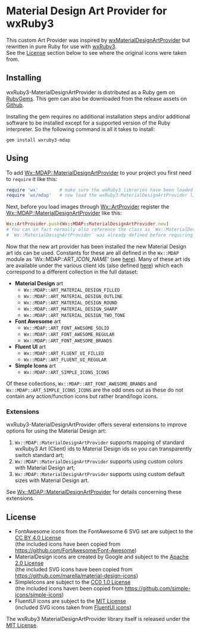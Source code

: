 
# Material Design Art Provider for wxRuby3

This custom Art Provider was inspired by [wxMaterialDesignArtProvider](https://github.com/perazz/wxMaterialDesignArtProvider) 
but rewritten in pure Ruby for use with [wxRuby3](https://github.com/mcorino/wxRuby3).<br>
See the [License](#license) section below to see where the original icons were taken from.

## Installing

wxRuby3-MaterialDesignArtProvider is distributed as a Ruby gem on [RubyGems](https://rubygems.org/). This gem can also 
be downloaded from the release assets on [Github](https://github.com/mcorino/wxRuby3-MaterialDesignArtProvider/releases).

Installing the gem requires no additional installation steps and/or additional software to be installed except for a
supported version of the Ruby interpreter. So the following command is all it takes to install:

```shell
gem install wxruby3-mdap
```

## Using

To add [Wx::MDAP::MaterialDesignArtProvider](https://mcorino.github.io/wxRuby3-MDAP/Wx/MDAP/MaterialDesignArtProvider.html) 
to your project you first need to `require` it like this:

```ruby
require 'wx'        # make sure the wxRuby3 libraries have been loaded 
require 'wx/mdap'   # now load the wxRuby3-MaterialDesignArtProvider library
```

Next, before you load images through [Wx::ArtProvider](https://mcorino.github.io/wxRuby3/Wx/ArtProvider.html) register 
the [Wx::MDAP::MaterialDesignArtProvider](https://mcorino.github.io/wxRuby3-MDAP/Wx/MDAP/MaterialDesignArtProvider.html) like this:

```ruby
Wx::ArtProvider.push(Wx::MDAP::MaterialDesignArtProvider.new)
# You can in fact normally also reference the class as `Wx::MaterialDesignArtProvider` (unless the constant 
# `Wx::MaterialDesignArtProvider` was already defined before requiring 'wx/mdap').
```

Now that the new art provider has been installed the new Material Design art ids can be used. Constants for these are
all defined in the `Wx::MDAP` module as 'Wx::MDAP::ART_*ICON_NAME*' (see [here](https://mcorino.github.io/wxRuby3-MDAP/Wx/MDAP.html)).
Many of these art ids are available under the various client ids (also defined [here](https://mcorino.github.io/wxRuby3-MDAP/Wx/MDAP.html))
which each correspond to a different collection in the full dataset:

- **Material Design** art
  - `Wx::MDAP::ART_MATERIAL_DESIGN_FILLED`
  - `Wx::MDAP::ART_MATERIAL_DESIGN_OUTLINE`
  - `Wx::MDAP::ART_MATERIAL_DESIGN_ROUND`
  - `Wx::MDAP::ART_MATERIAL_DESIGN_SHARP`
  - `Wx::MDAP::ART_MATERIAL_DESIGN_TWO_TONE`
- **Font Awesome** art
  - `Wx::MDAP::ART_FONT_AWESOME_SOLID`
  - `Wx::MDAP::ART_FONT_AWESOME_REGULAR`
  - `Wx::MDAP::ART_FONT_AWESOME_BRANDS`
- **Fluent UI** art
  - `Wx::MDAP::ART_FLUENT_UI_FILLED`
  - `Wx::MDAP::ART_FLUENT_UI_REGULAR`
- **Simple Icons** art
  - `Wx::MDAP::ART_SIMPLE_ICONS_ICONS`

Of these collections, `Wx::MDAP::ART_FONT_AWESOME_BRANDS` and `Wx::MDAP::ART_SIMPLE_ICONS_ICONS` are the odd
ones out as these do not contain any action/function icons but rather brand/logo icons. 

### Extensions

wxRuby3-MaterialDesignArtProvider offers several extensions to improve options for using the Material Design art:

1. `Wx::MDAP::MaterialDesignArtProvider` supports mapping of standard wxRuby3 Art (Client) ids to Material Design ids so 
   you can transparently switch standard art;
2. `Wx::MDAP::MaterialDesignArtProvider` supports using custom colors with Material Design art;
3. `Wx::MDAP::MaterialDesignArtProvider` supports using custom default sizes with Material Design art.

See [Wx::MDAP::MaterialDesignArtProvider](https://mcorino.github.io/wxRuby3-MDAP/Wx/MDAP/MaterialDesignArtProvider.html)
for details concerning these extensions.

## License

- FontAwesome icons from the FontAwesome 6 SVG set are subject to the [CC BY 4.0 License](CCBY4.0-LICENSE)<br>
  (the included icons have been copied from https://github.com/FortAwesome/Font-Awesome)
- MaterialDesign icons are created by Google and subject to the [Apache 2.0 License](Apache2.0-LICENSE)<br>
  (the included SVG icons have been copied from https://github.com/marella/material-design-icons)
- SimpleIcons are subject to the [CC0 1.0 License](CC01.0-LICENSE.md)<br>
  (the included icons haven been copied from https://github.com/simple-icons/simple-icons)
- FluentUI icons are subject to the [MIT License](LICENSE)<br>
  (included SVG icons taken from [FluentUI icons](https://github.com/microsoft/fluentui-system-icons))

The wxRuby3 MaterialDesignArtProvider library itself is released under the [MIT License](LICENSE).
